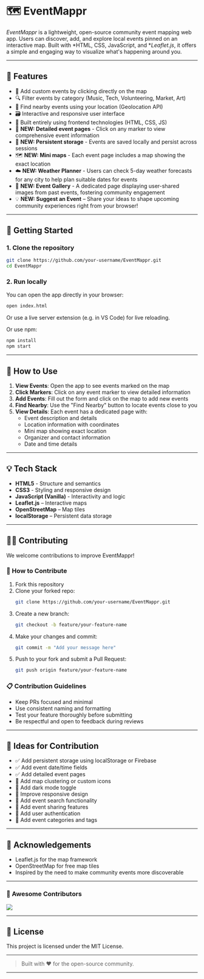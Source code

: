 # 🗺 EventMappr

*EventMappr* is a lightweight, open-source community event mapping web app. Users can discover, add, and explore local events pinned on an interactive map. Built with *HTML, CSS, JavaScript, and **Leaflet.js*, it offers a simple and engaging way to visualize what's happening around you.

---

## 🌟 Features

- 📍 Add custom events by clicking directly on the map
- 🔍 Filter events by category (Music, Tech, Volunteering, Market, Art)
- 🧭 Find nearby events using your location (Geolocation API)
- 🗃 Interactive and responsive user interface
- 🧩 Built entirely using frontend technologies (HTML, CSS, JS)
- 📄 **NEW: Detailed event pages** - Click on any marker to view comprehensive event information
- 💾 **NEW: Persistent storage** - Events are saved locally and persist across sessions
- 🗺️ **NEW: Mini maps** - Each event page includes a map showing the exact location
- ☁️ **NEW: Weather Planner** - Users can check 5-day weather forecasts for any city to help plan suitable dates for events
- 📸 **NEW: Event Gallery** - A dedicated page displaying user-shared images from past events, fostering community engagement
- 💡 **NEW: Suggest an Event** – Share your ideas to shape upcoming community experiences right from your browser!

---

## 🚀 Getting Started

### 1. Clone the repository

```bash
git clone https://github.com/your-username/EventMappr.git
cd EventMappr
```

### 2. Run locally

You can open the app directly in your browser:

```bash
open index.html
```

Or use a live server extension (e.g. in VS Code) for live reloading.

Or use npm:

```bash
npm install
npm start
```

---

## 📱 How to Use

1. **View Events**: Open the app to see events marked on the map
2. **Click Markers**: Click on any event marker to view detailed information
3. **Add Events**: Fill out the form and click on the map to add new events
4. **Find Nearby**: Use the "Find Nearby" button to locate events close to you
5. **View Details**: Each event has a dedicated page with:
   - Event description and details
   - Location information with coordinates
   - Mini map showing exact location
   - Organizer and contact information
   - Date and time details

---

## 💡 Tech Stack

- **HTML5** - Structure and semantics
- **CSS3** - Styling and responsive design
- **JavaScript (Vanilla)** - Interactivity and logic
- **Leaflet.js** – Interactive maps
- **OpenStreetMap** – Map tiles
- **localStorage** – Persistent data storage

---

## 🧑‍💻 Contributing

We welcome contributions to improve EventMappr!

### 📌 How to Contribute

1. Fork this repository
2. Clone your forked repo:
   ```bash
   git clone https://github.com/your-username/EventMappr.git
   ```
3. Create a new branch:
   ```bash
   git checkout -b feature/your-feature-name
   ```
4. Make your changes and commit:
   ```bash
   git commit -m "Add your message here"
   ```
5. Push to your fork and submit a Pull Request:
   ```bash
   git push origin feature/your-feature-name
   ```

### 📋 Contribution Guidelines

- Keep PRs focused and minimal
- Use consistent naming and formatting
- Test your feature thoroughly before submitting
- Be respectful and open to feedback during reviews

---

## 🔧 Ideas for Contribution

- ✅ Add persistent storage using localStorage or Firebase
- ✅ Add event date/time fields
- ✅ Add detailed event pages
- 🔄 Add map clustering or custom icons
- 🔄 Add dark mode toggle
- 🔄 Improve responsive design
- 🔄 Add event search functionality
- 🔄 Add event sharing features
- 🔄 Add user authentication
- 🔄 Add event categories and tags

---

## 🙌 Acknowledgements

- Leaflet.js for the map framework
- OpenStreetMap for free map tiles
- Inspired by the need to make community events more discoverable

---

### 🌟 Awesome Contributors

<a href="https://github.com/Bhavya1352/eventmappr/graphs/contributors">
  <img src="https://contrib.rocks/image?repo=Bhavya1352/eventmappr" />
</a>

---

## 📄 License

This project is licensed under the MIT License.

---

> Built with ❤️ for the open-source community.



---
